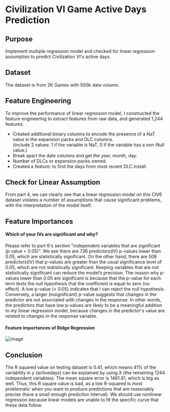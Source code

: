 # Civilization VI Game Active Days Prediction

## Purpose 
Implement multiple regression model and checked for linear regression assumption to predict Civilization VI's active days. 

## Dataset 
The dataset is from 2K Games with 500k data volumn. 

## Feature Engineering
To improve the performance of linear regression model, I constructed the feature engineering to extract features from raw data, and generated 1,244 features.
- Created additional binary columns to encode the presence of a NaT value in the expansion packs and DLC columns.  
(include 2 values: 1 if the variable is NaT, 0 if the variable has a non-Null value.)
- Break apart the date columns and get the year, month, day.
- Number of DLCs or expansion packs owned.
- Created a feature: to find the days from most recent DLC install.

## Check for Linear Assumption
From part 4, we can clearly see that a linear regression model on this CIV6 dataset violates a number of assumptions that cause significant problems, with the interpretation of the model itself.

## Feature Importances
#### Which of your IVs are significant and why?
Please refer to part 6's section "independent variables that are significant (p value < 0.05)".
We see there are 736 predictors(IV) p-values lower than 0.05, which are statistically significant.
On the other hand, there are 508 predictors(IV) that p-values are greater than the usual significance level of 0.05, which are not statistically significant.
Keeping variables that are not statistically significant can reduce the model’s precision.
The reason why p-values lower than 0.05 are significant is because that the p-value for each term tests the null hypothesis that the coefficient is equal to zero (no effect).
A low p-value (< 0.05) indicates that I can reject the null hypothesis.
Conversely, a larger (insignificant) p-value suggests that changes in the predictor are not associated with changes in the response.
In other words, the predictors that have low p-values are likely to be a meaningful addition to my linear regression model, because changes in the predictor's value are related to changes in the response variable.

#### Feature importances of Ridge Regression 
![image](https://github.com/miayuxin/machine-learning-project/blob/master/CIV%206%20active%20days%20prediction/image/feature%20importance.png)


## Conclusion
The R squared value on testing dataset is 0.41, which means 41% of the variability in y (activedays) can be explained by using X (the remaining 1244 independent variables).
The mean square error is 1461.81, which is big as well.
Thus, this R square value is bad, as a low R-squared is most problematic when you want to produce predictions that are reasonably precise (have a small enough prediction interval).
We should use nonlinear regression because linear models are unable to fit the specific curve that these data follow.
